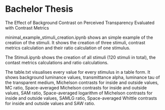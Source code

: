 # Bachelor Thesis
The Effect of Background Contrast on Perceived Transparency Evaluated with Contrast Metrics



minimal_example_stimuli_creation.ipynb shows an simple example of the creation of the stimuli. It shows the creation of three stimuli, contrast metrics calculation and their ratio calculation of one stimulus.


The Stimuli.ipynb shows the creation of all stimuli (120 stimuli in total), the contast metrics calculations and ratio calculations.


The table.txt visualises every value for every stimulus in a table form. It shows background luminance values, transmittance alpha, luminance tau of the transparent medium, Michelson contrasts for inside and outside values, MC ratio, Space-averaged Michelson contrasts for inside and outside values, SAM ratio, Space-averaged logarithm of Michelson contrasts for inside and outside values, SAMLG ratio, Space-averaged Whittle contrasts for inside and outside values and SAW ratio.

